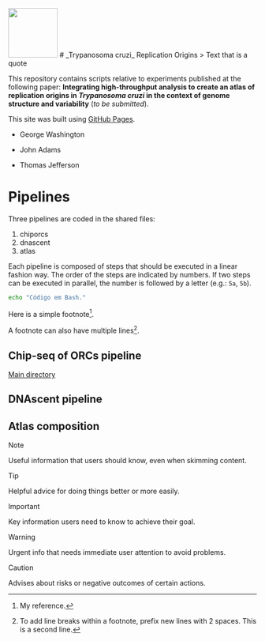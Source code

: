 <img src="https://upload.wikimedia.org/wikipedia/commons/thumb/f/fc/Logo_Instituto_Butantan_horizontal.svg/800px-Logo_Instituto_Butantan_horizontal.svg.png" height="100">
# _Trypanosoma cruzi_ Replication Origins
> Text that is a quote

This repository contains scripts relative to experiments published at the following paper: **Integrating high-throughput analysis to create an atlas of replication origins in _Trypanosoma cruzi_ in the context of genome structure and variability** (_to be submitted_).

This site was built using [GitHub Pages](https://pages.github.com/).

- George Washington
* John Adams
+ Thomas Jefferson

# Pipelines
Three pipelines are coded in the shared files:
1. chiporcs
2. dnascent
3. atlas

Each pipeline is composed of steps that should be executed in a linear fashion way. The order of the steps are indicated by numbers. If two steps can be executed in parallel, the number is followed by a letter (e.g.: `5a`, `5b`).

```bash
echo "Código em Bash."
```

Here is a simple footnote[^1].

A footnote can also have multiple lines[^2].

[^1]: My reference.
[^2]: To add line breaks within a footnote, prefix new lines with 2 spaces.
  This is a second line.

## Chip-seq of ORCs pipeline

[Main directory](chiporcs/)

## DNAscent pipeline

## Atlas composition

> [!NOTE]
> Useful information that users should know, even when skimming content.

> [!TIP]
> Helpful advice for doing things better or more easily.

> [!IMPORTANT]
> Key information users need to know to achieve their goal.

> [!WARNING]
> Urgent info that needs immediate user attention to avoid problems.

> [!CAUTION]
> Advises about risks or negative outcomes of certain actions.

<!-- This content will not appear in the rendered Markdown -->
